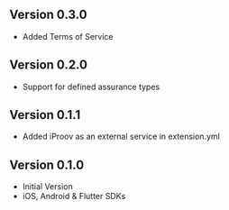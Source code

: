 ## Version 0.3.0

- Added Terms of Service

## Version 0.2.0

- Support for defined assurance types

## Version 0.1.1

- Added iProov as an external service in extension.yml

## Version 0.1.0

- Initial Version
- iOS, Android & Flutter SDKs